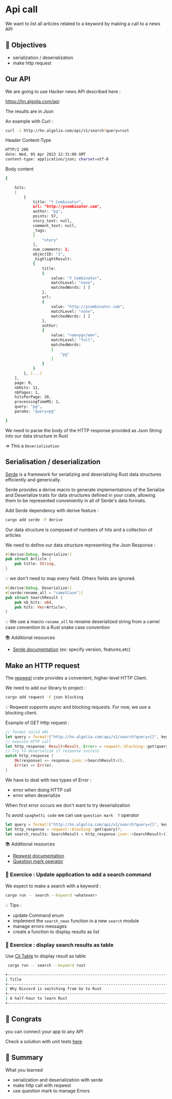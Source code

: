 # Api call 

We want to list all articles related to a keyword by making a call to a news API

## :dart: Objectives

* serialization / deserialization
* make http request

## Our API

We are going to use Hacker news API described here : 

https://hn.algolia.com/api

The results are in Json

An example with Curl :

```bash
curl -i http://hn.algolia.com/api/v1/search?query=rust
```

Header Content-Type 

```bash
HTTP/2 200
date: Wed, 05 Apr 2023 12:31:00 GMT
content-type: application/json; charset=utf-8

```

Body content

```bash
{

    hits:
    [
        {
            title: "Y Combinator",
            url: "http://ycombinator.com",
            author: "pg",
            points: 57,
            story_text: null,
            comment_text: null,
            _tags: 
            [
                "story"
            ],
            num_comments: 2,
            objectID: "1",
            _highlightResult: 
            {
                title: 
                {
                    value: "Y Combinator",
                    matchLevel: "none",
                    matchedWords: [ ]
                },
                url: 
                {
                    value: "http://ycombinator.com",
                    matchLevel: "none",
                    matchedWords: [ ]
                },
                author: 
                {
                    value: "<em>pg</em>",
                    matchLevel: "full",
                    matchedWords: 
                    [
                        "pg"
                    ]
                }
            }
        }, [...]
    ],
    page: 0,
    nbHits: 11,
    nbPages: 1,
    hitsPerPage: 20,
    processingTimeMS: 1,
    query: "pg",
    params: "query=pg"

}
```

We need to parse the body of the HTTP response provided as Json String into our data structure in Rust 

=> This a `Deserialisation` 

## Serialisation / deserialization

[Serde](https://serde.rs/) is a framework for serializing and deserializing Rust data structures efficiently and generically.


Serde provides a derive macro to generate implementations of the Serialize and Deserialize traits for data structures defined in your crate, allowing them to be represented conveniently in all of Serde's data formats.

Add Serde dependency with derive feature : 

```bash
cargo add serde -F derive
```

Our data structure is composed of numbers of hits and a collection of articles

We need to define our data structure representing the Json Response : 

```rust
#[derive(Debug, Deserialize)]
pub struct Article {
    pub title: String,
}
```

:bulb: we don't need to map every field. Others fields are ignored.

```rust
#[derive(Debug, Deserialize)]
#[serde(rename_all = "camelCase")]
pub struct SearchResult {
    pub nb_hits: u64,
    pub hits: Vec<Article>,
}

```

:bulb: We use a macro `rename_all` to rename deserialized string from a camel case convention to a Rust snake case convention



:books: Additional resources

* [Serde documentation](https://doc.rust-lang.org/cargo/commands/cargo-add.html) (ex: specify version, features,etc)




## Make an HTTP request

The [reqwest](https://docs.rs/reqwest/latest/reqwest/) crate provides a convenient, higher-level HTTP Client. 

We need to add our library to project :

```basH
cargo add reqwest -F json blocking
```

:bulb: Reqwest supports async and blocking requests. For now, we use a blocking client.


Example of GET Http request : 

```rust
// format valid URL
let query = format!("http://hn.algolia.com/api/v1/search?query={}", keyword);
// execute HTTP call
let http_response: Result<Result, Error> = reqwest::blocking::get(query);
// Try to deserialize if response success
match http_response {
    Ok(response) => response.json::<SearchResult>(),
    Err(e) => Err(e),
}
```
We have to deal with two types of Error :
 * error when doing HTTP call
 * error when deserialize 

When first error occurs we don't want to try deserialization
        
To avoid `spaghetti code` we can use `question mark  ?` operator

```rust
let query = format!("http://hn.algolia.com/api/v1/search?query={}", keyword);
let http_response = reqwest::blocking::get(query)?;
let search_results: SearchResult = http_response.json::<SearchResult>()?;
```

:books: Additional resources

* [Reqwest documentation](https://docs.rs/reqwest/latest/reqwest/)
* [Question mark operator](https://doc.rust-lang.org/rust-by-example/std/result/question_mark.html)


### :pencil: Exercice : Update application to add a search command

We expect to make a search with a keyword :

```bash
cargo run -- search --keyword <whatever>
```


:bulb: Tips : 
* update Command enum 
* implement the `search_news` function in a new `search` module
* manage errors messages 
* create a function to display results as list


### :pencil: Exercice : display search results as table


Use [Cli Table](https://docs.rs/cli-table/latest/cli_table/index.html#) to display result as table


```bash
 cargo run -- search --keyword rust

+----------------------------------------------------------------------------+
| Title                                                                      |
+----------------------------------------------------------------------------+
| Why Discord is switching from Go to Rust                                   |
+----------------------------------------------------------------------------+
| A half-hour to learn Rust                                                  |
+----------------------------------------------------------------------------+

```


## :clap: Congrats

you can connect your app to any API 

Check a solution with unit tests [here](./solution/src/main.rs) 

## :pencil: Summary

What you learned 

* serialization and deserialization with serde
* make http call with reqwest
* use question mark to manage Errors



